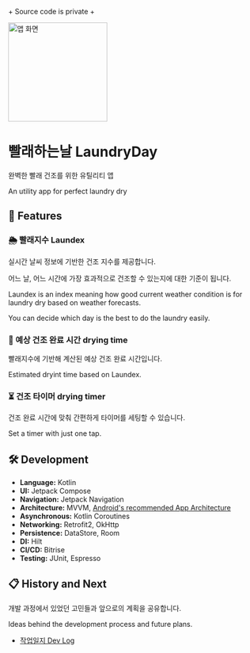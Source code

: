 \+ Source code is private +

<img src="https://play-lh.googleusercontent.com/h-rHuTxoPgxlQV4z9pa5iLbTZbJPZzNl0Dnbd618QwBBokzZFxkSois8SgTTmX9p3A=w480-h960-rw" alt="앱 화면" width="200"/>

# 빨래하는날 LaundryDay
완벽한 빨래 건조를 위한 유틸리티 앱

An utility app for perfect laundry dry

## 🥑 Features 

### 🌦️ 빨래지수 Laundex
실시간 날씨 정보에 기반한 건조 지수를 제공합니다. 

어느 날, 어느 시간에 가장 효과적으로 건조할 수 있는지에 대한 기준이 됩니다.

Laundex is an index meaning how good current weather condition is for laundry dry based on weather forecasts.

You can decide which day is the best to do the laundry easily.

### 👕 예상 건조 완료 시간 drying time
빨래지수에 기반해 계산된 예상 건조 완료 시간입니다.

Estimated dryint time based on Laundex. 

### ⏳ 건조 타이머 drying timer
건조 완료 시간에 맞춰 간편하게 타이머를 세팅할 수 있습니다.

Set a timer with just one tap.

## 🛠️ Development

- **Language:** Kotlin
- **UI:** Jetpack Compose
- **Navigation:** Jetpack Navigation
- **Architecture:** MVVM, [Android's recommended App Architecture](https://developer.android.com/topic/architecture)
- **Asynchronous:** Kotlin Coroutines
- **Networking:** Retrofit2, OkHttp
- **Persistence:** DataStore, Room
- **DI:** Hilt
- **CI/CD:** Bitrise
- **Testing:** JUnit, Espresso
<!-- - **Analytics:** Firebase, Crashlytics -->

## 📋 History and Next

개발 과정에서 있었던 고민들과 앞으로의 계획을 공유합니다. 

Ideas behind the development process and future plans.
- [작업일지 Dev Log](https://juhnio.tistory.com/36)
